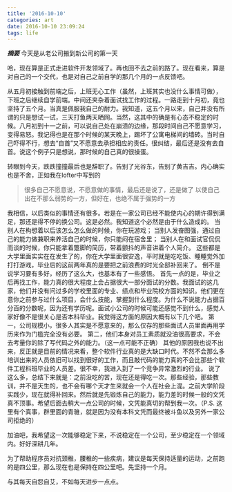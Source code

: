 ```yaml
---
title: '2016-10-10'
categories: art
date: 2016-10-10 23:09:24
tags: life
---
```

***摘要***
今天是从老公司搬到新公司的第一天
<!-- more -->
哈，现在算是正式走进软件开发领域了。再也回不去之前的路了。现在看来，算是对自己的一个交代，也是对自己之前自学的那几个月的一点反馈吧。

从五月初接触到前端之后，上班无心工作（虽然，上班其实也没什么事情可做），下班之后继续自学前端。中间还夹杂着面试找工作的过程。一路走到十月初，竟也坚持了五个月。当真是佩服我自己的耐力。我知道，这五个月以来，自己并没有所谓的只是想试一试，三天打鱼两天晒网。当然，这其中的确是有心态不稳定的时候。八月初到十一之前，可以说自己处在崩溃的边缘，那段时间自己不愿意学习，变得易怒。我记得也是在那个时候的某天晚上，踢坏了公寓电梯间的墙砖。当时自己吓得不行，想去“自首”又不愿意去承担相应的责任。很纠结，最后还是没有去自首。说这个例子只是想说，那时候的自己真的很操蛋。

转眼到今天，跌跌撞撞最后也是辞职了。告别了光谷东，告别了黄吉吉。内心确实也是不舍，正如我在lofter中写到的

>很多自己不愿意说，不愿意做的事情，最后还是说了，还是做了
>以使自己出在不那么弱势的一方，但好在，也绝不属于强势的一方

我相信，以后类似的事情还有很多。若是在一家公司已经不能使内心的期许得到满足，那还是得不停的换公司。这是必然。我知道这个必然是由于什么造成的。
当别人在构想着以后该怎么怎么做的时候，你在玩游戏；
当别人发奋图强，通过自己的能力做兼职来养活自己的时候，你只能闷在宿舍里；
当别人在和面试官侃侃而谈的时候，你只能拿着蹩脚的简历，带着颤抖的声音讲着个人简介。
这些都是大学里面实实在在发生了的，你在大学里面很安逸，平时就是吃吃饭、睡睡觉外加打打游戏，毕业后的这前两年真的是要把之前浪费的时光全部补回来了。
倒不是说学习要有多好，经历了这么大，也基本有了一些感悟。
首先一点的是，毕业之后再找工作，能力真的很大程度上会占据很大一部分面试的分数。我面试的这几家，他们并没有问过多的学校里面的专业、绩点和毕业院校方面的知识。他们更在意你之前参与过什么项目，会什么技能，掌握到什么程度。为什么不说能力占据百分百的分数呢，因为还有学历呢。面试小公司的时候可能还感觉不到什么，感觉人家好像不是很关心是否本科毕业。我觉得这方面的原因大概有以下几个吧。
第一，公司规模小，很多人其实是不愿意来的，那么仅存的那些面试人员里面再用学历来作为门槛完全没有必要。
第二，他们本身对员工素质就没油很高要求，不会去考量你的除了写代码之外的能力。（这一点可能不正确）
其他的原因我也说不出来，反正就是目前的情况来看，整个软件行业真的是大缺口时代。不然不会那么多培训出来的人员依旧可以找到很好的工作，而且敲代码的能力真的不会比那些个软件工程科班毕业的人员差。很不幸，我进入到了一个竞争异常激烈的行业。
说了这么多，总结下来就是：之前没吃的苦，现在还是得吃一次。那些经验，那些教训，并不是天生的，也不会有哪个天才生来就会一个人在社会上混。之前大学阶段实践少，现在就得补回来。然后就是先锻炼自己的能力，能力差的时候一般的文凭真不顶事。希望后面去稍大一点公司的时候，文凭能真切的帮到我一次。（P.S. 这里有个真事，群里面的青骓，就是因为没有本科文凭而最终被斗鱼以及另外一家公司拒绝的）

加油吧，我希望这一次能够稳定下来，不说稳定在一个公司，至少稳定在一个领域内。好好深耕几年。

为了帮助程序员对抗颈椎，腰椎的一些疾病，建议是每天保持适量的运动，之前跑的是四公里，那么现在也是保持在四公里吧。先坚持一个月。

与其每天自怨自艾，不如每天进步一点点。
